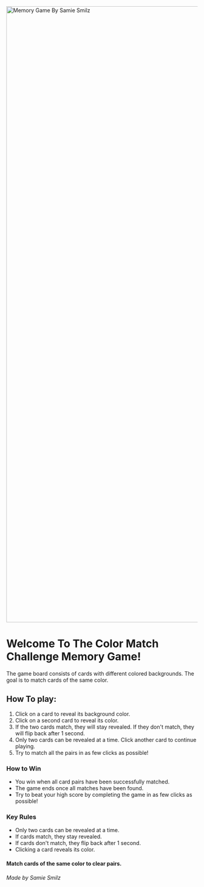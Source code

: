 
<img width="1618" alt="Memory Game By Samie Smilz" src="https://github.com/samiesmilz/memory-game/assets/3438049/73b1e6f5-4f90-425a-9667-9c12d1b02bdb">


# Welcome To The Color Match Challenge Memory Game!

The game board consists of cards with different colored backgrounds.
The goal is to match cards of the same color.

## How To play:

1. Click on a card to reveal its background color.
2. Click on a second card to reveal its color.
3. If the two cards match, they will stay revealed. If they don't match, they will flip back after 1 second.
4. Only two cards can be revealed at a time. Click another card to continue playing.
5. Try to match all the pairs in as few clicks as possible!

### How to Win

- You win when all card pairs have been successfully matched.
- The game ends once all matches have been found.
- Try to beat your high score by completing the game in as few clicks as possible!

### Key Rules

- Only two cards can be revealed at a time.
- If cards match, they stay revealed.
- If cards don't match, they flip back after 1 second.
- Clicking a card reveals its color.

#### Match cards of the same color to clear pairs.

###### Made by Samie Smilz

